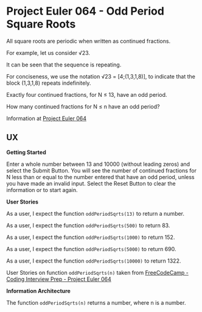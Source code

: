 # Project Euler 064 - Odd Period Square Roots

All square roots are periodic when written as continued fractions.

For example, let us consider &radic;23.

It can be seen that the sequence is repeating.

For conciseness, we use the notation &radic;23 = [4;(1,3,1,8)], to indicate that the
block (1,3,1,8) repeats indefinitely.

Exactly four continued fractions, for N &le; 13, have an odd period.

How many continued fractions for N &le; n have an odd period?

Information at [Project Euler 064](https://projecteuler.net/problem=64)

## UX

**Getting Started**

Enter a whole number between 13 and 10000 (without leading zeros) and select the Submit Button.  You will see the number of continued fractions for N less than or equal to the number entered that have an odd period, unless you have made an invalid input.  Select the Reset Button to clear the information or to start again.

**User Stories**

As a user, I expect the function `oddPeriodSqrts(13)` to return a number.

As a user, I expect the function `oddPeriodSqrts(500)` to return 83.

As a user, I expect the function `oddPeriodSqrts(1000)` to return 152.

As a user, I expect the function `oddPeriodSqrts(5000)` to return 690.

As a user, I expect the function `oddPeriodSqrts(10000)` to return 1322.

User Stories on function `oddPeriodSqrts(n)` taken from [FreeCodeCamp - Coding Interview Prep - Project Euler 064](https://www.freecodecamp.org/learn/coding-interview-prep/project-euler/problem-64-odd-period-square-roots)

**Information Architecture**

The function `oddPeriodSqrts(n)` returns a number, where n is a number.